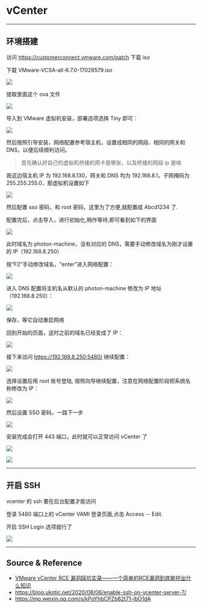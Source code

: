 # vCenter

---

## 环境搭建

访问 https://customerconnect.vmware.com/patch 下载 iso

下载 VMware-VCSA-all-6.7.0-17028579.iso

![](../../../assets/img/Integrated/虚拟化/vCenter/1.png)

提取里面这个 ova 文件

![](../../../assets/img/Integrated/虚拟化/vCenter/2.png)

导入到 VMware 虚拟机安装，部署选项选择 Tiny 即可：

![](../../../assets/img/Integrated/虚拟化/vCenter/3.png)

然后按照引导安装，网络配置参考宿主机，设置成相同的网段、相同的网关和 DNS，以便后续顺利访问。

> 首先确认好自己的虚拟机桥接的网卡是哪张，以及桥接的网段 ip 是啥

我这边宿主机 IP 为 192.168.8.130，网关和 DNS 均为 192.168.8.1，子网掩码为 255.255.255.0，那虚拟机设置如下

![](../../../assets/img/Integrated/虚拟化/vCenter/4.png)

然后配置 sso 密码，和 root 密码，这里为了方便,就配置成 Abcd1234 了.

配置完后，点击导入，进行初始化,稍作等待,即可看到如下的界面

![](../../../assets/img/Integrated/虚拟化/vCenter/5.png)

此时域名为 photon-machine，没有对应的 DNS，需要手动修改域名为刚才设置的 IP（192.168.8.250）

按“F2”手动修改域名，“enter”进入网络配置：

![](../../../assets/img/Integrated/虚拟化/vCenter/6.png)

进入 DNS 配置将主机名从默认的 photon-machine 修改为 IP 地址（192.168.8.250）：

![](../../../assets/img/Integrated/虚拟化/vCenter/7.png)

保存，等它自动重启网络

回到开始的页面，这时之前的域名已经变成了 IP：

![](../../../assets/img/Integrated/虚拟化/vCenter/8.png)

接下来访问 https://192.168.8.250:5480/ 继续配置：

![](../../../assets/img/Integrated/虚拟化/vCenter/9.png)

选择设置后用 root 账号登陆, 按照向导继续配置，注意在网络配置阶段把系统名称修改为 IP：

![](../../../assets/img/Integrated/虚拟化/vCenter/10.png)

然后设置 SSO 密码，一路下一步

![](../../../assets/img/Integrated/虚拟化/vCenter/11.png)

安装完成会打开 443 端口，此时就可以正常访问 vCenter 了

![](../../../assets/img/Integrated/虚拟化/vCenter/12.png)

![](../../../assets/img/Integrated/虚拟化/vCenter/13.png)

---

## 开启 SSH

vcenter 的 ssh 要在后台配置才能访问

登录 5480 端口上的 vCenter VAMI 登录页面,点击 Access -- Edit.

开启 SSH Login 选项就行了

![](../../../assets/img/Integrated/虚拟化/vCenter/14.png)

---

## Source & Reference
- [VMware vCenter RCE 漏洞踩坑实录——一个简单的RCE漏洞到底能挖出什么知识](https://mp.weixin.qq.com/s/eamNsLY0uKHXtUw_fiUYxQ)
- https://blog.ukotic.net/2020/08/06/enable-ssh-on-vcenter-server-7/
- https://mp.weixin.qq.com/s/kPoYhbCPZb62t71-jbO1dA
